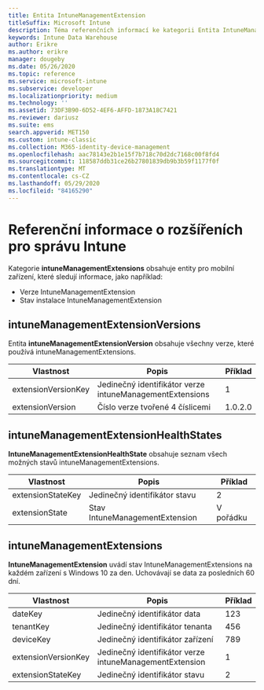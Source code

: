 ```yaml
---
title: Entita IntuneManagementExtension
titleSuffix: Microsoft Intune
description: Téma referenčních informací ke kategorii Entita IntuneManagementExtension pro kolekce entit v rozhraní API datového skladu Intune
keywords: Intune Data Warehouse
author: Erikre
ms.author: erikre
manager: dougeby
ms.date: 05/26/2020
ms.topic: reference
ms.service: microsoft-intune
ms.subservice: developer
ms.localizationpriority: medium
ms.technology: ''
ms.assetid: 73DF3B90-6D52-4EF6-AFFD-1873A18C7421
ms.reviewer: dariusz
ms.suite: ems
search.appverid: MET150
ms.custom: intune-classic
ms.collection: M365-identity-device-management
ms.openlocfilehash: aac78143e2b1e15f7b718c70d2dc7168c00f8fd4
ms.sourcegitcommit: 118587ddb31ce26b27801839db9b3b59f1177f0f
ms.translationtype: MT
ms.contentlocale: cs-CZ
ms.lasthandoff: 05/29/2020
ms.locfileid: "84165290"
---
```

# <a name="reference-for-intune-management-extensions"></a>Referenční informace o rozšířeních pro správu Intune

Kategorie **intuneManagementExtensions** obsahuje entity pro mobilní zařízení, které sledují informace, jako například:

- Verze IntuneManagementExtension
- Stav instalace IntuneManagementExtension

## <a name="intunemanagementextensionversions"></a>intuneManagementExtensionVersions

Entita **intuneManagementExtensionVersion** obsahuje všechny verze, které používá intuneManagementExtensions.

| Vlastnost  | Popis | Příklad |
|---------|------------|--------|
| extensionVersionKey |Jedinečný identifikátor verze intuneManagementExtensions | 1 |
| extensionVersion |Číslo verze tvořené 4 číslicemi |1.0.2.0 |

## <a name="intunemanagementextensionhealthstates"></a>intuneManagementExtensionHealthStates

**IntuneManagementExtensionHealthState** obsahuje seznam všech možných stavů intuneManagementExtensions.

| Vlastnost  | Popis | Příklad |
|---------|------------|--------|
| extensionStateKey |Jedinečný identifikátor stavu | 2 |
| extensionState |Stav IntuneManagementExtension | V pořádku |

## <a name="intunemanagementextensions"></a>intuneManagementExtensions

**IntuneManagementExtension** uvádí stav IntuneManagementExtensions na každém zařízení s Windows 10 za den.
Uchovávají se data za posledních 60 dní. 


|      Vlastnost       |                         Popis                         | Příklad |
|---------------------|-------------------------------------------------------------|---------|
|       dateKey       |               Jedinečný identifikátor data                |   123   |
|      tenantKey      |              Jedinečný identifikátor tenanta               |   456   |
|      deviceKey      |              Jedinečný identifikátor zařízení               |   789   |
| extensionVersionKey | Jedinečný identifikátor verze intuneManagementExtension |    1    |
|  extensionStateKey  |             Jedinečný identifikátor stavu              |    2    |

